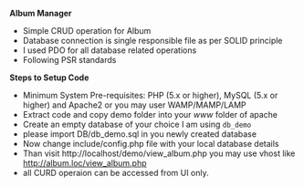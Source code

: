 **Album Manager**

* Simple CRUD operation for Album 
* Database connection is single responsible file as per SOLID principle
* I used PDO for all database related operations
* Following PSR standards




**Steps to Setup Code**

* Minimum System Pre-requisites: PHP (5.x or higher), MySQL (5.x or higher) and Apache2 or you may user WAMP/MAMP/LAMP
* Extract code and copy demo folder into your *www* folder of apache
* Create an empty database of your choice I am using `db_demo`  
* please import DB/db_demo.sql in you newly created database
* Now change include/config.php file with your local database details
* Than visit http://localhost/demo/view_album.php you may use vhost like http://album.loc/view_album.php
* all CURD operaion can be accessed from UI only.



